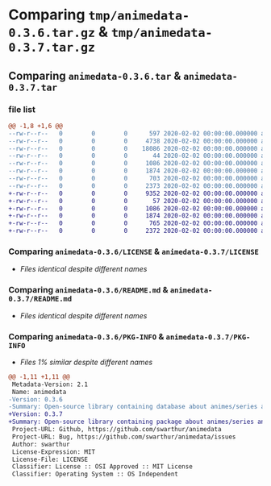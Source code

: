 # Comparing `tmp/animedata-0.3.6.tar.gz` & `tmp/animedata-0.3.7.tar.gz`

## Comparing `animedata-0.3.6.tar` & `animedata-0.3.7.tar`

### file list

```diff
@@ -1,8 +1,6 @@
--rw-r--r--   0        0        0      597 2020-02-02 00:00:00.000000 animedata-0.3.6/ad_test.py
--rw-r--r--   0        0        0     4738 2020-02-02 00:00:00.000000 animedata-0.3.6/animedata.py
--rw-r--r--   0        0        0    18086 2020-02-02 00:00:00.000000 animedata-0.3.6/animedata_source.json
--rw-r--r--   0        0        0       44 2020-02-02 00:00:00.000000 animedata-0.3.6/.gitignore
--rw-r--r--   0        0        0     1086 2020-02-02 00:00:00.000000 animedata-0.3.6/LICENSE
--rw-r--r--   0        0        0     1874 2020-02-02 00:00:00.000000 animedata-0.3.6/README.md
--rw-r--r--   0        0        0      703 2020-02-02 00:00:00.000000 animedata-0.3.6/pyproject.toml
--rw-r--r--   0        0        0     2373 2020-02-02 00:00:00.000000 animedata-0.3.6/PKG-INFO
+-rw-r--r--   0        0        0     9352 2020-02-02 00:00:00.000000 animedata-0.3.7/animedata/resources/animedata_source.json
+-rw-r--r--   0        0        0       57 2020-02-02 00:00:00.000000 animedata-0.3.7/.gitignore
+-rw-r--r--   0        0        0     1086 2020-02-02 00:00:00.000000 animedata-0.3.7/LICENSE
+-rw-r--r--   0        0        0     1874 2020-02-02 00:00:00.000000 animedata-0.3.7/README.md
+-rw-r--r--   0        0        0      765 2020-02-02 00:00:00.000000 animedata-0.3.7/pyproject.toml
+-rw-r--r--   0        0        0     2372 2020-02-02 00:00:00.000000 animedata-0.3.7/PKG-INFO
```

### Comparing `animedata-0.3.6/LICENSE` & `animedata-0.3.7/LICENSE`

 * *Files identical despite different names*

### Comparing `animedata-0.3.6/README.md` & `animedata-0.3.7/README.md`

 * *Files identical despite different names*

### Comparing `animedata-0.3.6/PKG-INFO` & `animedata-0.3.7/PKG-INFO`

 * *Files 1% similar despite different names*

```diff
@@ -1,11 +1,11 @@
 Metadata-Version: 2.1
 Name: animedata
-Version: 0.3.6
-Summary: Open-source library containing database about animes/series and including a built-in utility.
+Version: 0.3.7
+Summary: Open-source library containing package about animes/series and including a built-in utility.
 Project-URL: Github, https://github.com/swarthur/animedata
 Project-URL: Bug, https://github.com/swarthur/animedata/issues
 Author: swarthur
 License-Expression: MIT
 License-File: LICENSE
 Classifier: License :: OSI Approved :: MIT License
 Classifier: Operating System :: OS Independent
```

